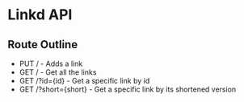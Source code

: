 # Linkd API

## Route Outline

* PUT / - Adds a link
* GET / - Get all the links
* GET /?id={id} - Get a specific link by id
* GET /?short={short} - Get a specific link by its shortened version